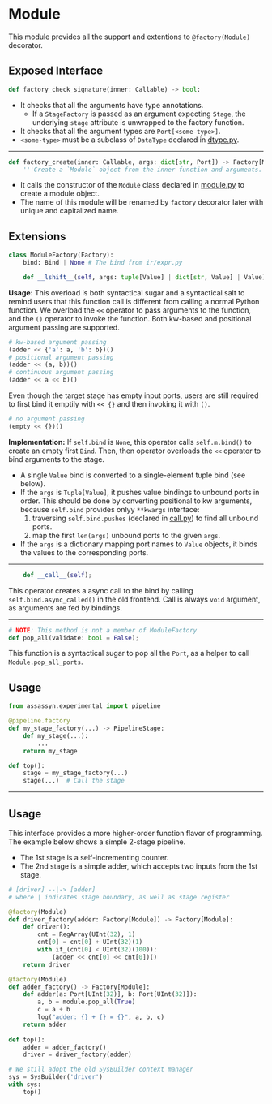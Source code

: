 # Module

This module provides all the support and extentions
to  `@factory(Module)` decorator.

## Exposed Interface

````python
def factory_check_signature(inner: Callable) -> bool:
````
- It checks that all the arguments have type annotations.
  - If a `StageFactory` is passed as an argument expecting `Stage`,
    the underlying `stage` attribute is unwrapped to the factory function.
- It checks that all the argument types are `Port[<some-type>]`.
- `<some-type>` must be a subclass of `DataType` declared in [dtype.py](../../ir/dtype.py).

--------

````python
def factory_create(inner: Callable, args: dict[str, Port]) -> Factory[Module]:
    '''Create a `Module` object from the inner function and arguments.'''
````
- It calls the constructor of the `Module` class declared in
  [module.py](../../ir/module/module.py) to create a module object.
- The name of this module will be renamed by `factory` decorator
  later with unique and capitalized name.

## Extensions

````python
class ModuleFactory(Factory):
    bind: Bind | None # The bind from ir/expr.py

    def __lshift__(self, args: tuple[Value] | dict[str, Value] | Value);
````


**Usage:** This overload is both syntactical sugar and a syntactical salt to remind users
that this function call is different from calling a normal Python function.
We overload the `<<` operator to pass arguments to the function,
and the `()` operator to invoke the function.
Both kw-based and positional argument passing are supported.

````python
# kw-based argument passing
(adder << {'a': a, 'b': b})()
# positional argument passing
(adder << (a, b))()
# continuous argument passing
(adder << a << b)()
````

Even though the target stage has empty input ports, users are still required to
first bind it emptily with `<< {}` and then invoking it with `()`.

````python
# no argument passing
(empty << {})()
````

**Implementation:**
If `self.bind` is `None`, this operator calls `self.m.bind()` to create an empty first `Bind`.
Then, then operator overloads the `<<` operator to bind arguments to the stage.
- A single `Value` bind is converted to a single-element tuple bind (see below).
- If the `args` is `Tuple[Value]`, it pushes value bindings to unbound ports in order.
  This should be done by converting positional to kw arguments, because `self.bind` provides
  onlyy `**kwargs` interface:
    1. traversing `self.bind.pushes` (declared in [call.py](../../ir/expr/call.py))
    to find all unbound ports.
    2. map the first `len(args)` unbound ports to the given `args`.
- If the `args` is a dictionary mapping port names to `Value` objects, it
  binds the values to the corresponding ports.


--------

````python
    def __call__(self);
````

This operator creates a async call to the bind by calling `self.bind.async_called()` in the old frontend.
Call is always `void` argument, as arguments are fed by bindings.

--------

````python
# NOTE: This method is not a member of ModuleFactory
def pop_all(validate: bool = False);
````

This function is a syntactical sugar to pop all the `Port`,
as a helper to call `Module.pop_all_ports`.

## Usage
````python
from assassyn.experimental import pipeline

@pipeline.factory
def my_stage_factory(...) -> PipelineStage:
    def my_stage(...):
        ...
    return my_stage

def top():
    stage = my_stage_factory(...)
    stage(...)  # Call the stage 
````
--------

## Usage

This interface provides a more higher-order function flavor of programming.
The example below shows a simple 2-stage pipeline.
- The 1st stage is a self-incrementing counter.
- The 2nd stage is a simple adder, which accepts two inputs from the 1st stage.

````python
# [driver] --|-> [adder]
# where | indicates stage boundary, as well as stage register

@factory(Module)
def driver_factory(adder: Factory[Module]) -> Factory[Module]:
    def driver():
        cnt = RegArray(UInt(32), 1)
        cnt[0] = cnt[0] + UInt(32)(1)
        with if_(cnt[0] < UInt(32)(100)):
            (adder << cnt[0] << cnt[0])()
    return driver

@factory(Module)
def adder_factory() -> Factory[Module]:
    def adder(a: Port[UInt(32)], b: Port[UInt(32)]):
        a, b = module.pop_all(True)
        c = a + b
        log("adder: {} + {} = {}", a, b, c)
    return adder
  
def top():
    adder = adder_factory()
    driver = driver_factory(adder)

# We still adopt the old SysBuilder context manager
sys = SysBuilder('driver')
with sys:
    top()
````